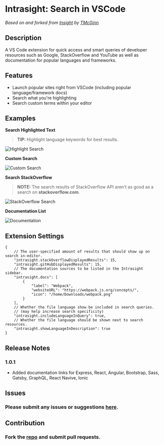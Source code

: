 # **Intrasight: Search in VSCode**

_Based on and forked from [Insight](https://marketplace.visualstudio.com/items?itemName=TMcGinn.insight) by [TMcGinn](https://marketplace.visualstudio.com/publishers/TMcGinn)_

## Description

A VS Code extension for quick access and smart queries of developer resources such as Google, StackOverflow and YouTube as well as documentation for popular languages and frameworks.

## Features

- Launch popular sites right from VSCode (including popular language/framework docs)
- Search what you're highlighting
- Search custom terms within your editor

## Examples

**Search Highlighted Text**

> **TIP:** Highlight language keywords for best results.

![Highlight Search](https://github.com/JammSpread/Intrasight/blob/master/media/highlightSearch.gif?raw=true)

**Custom Search**

![Custom Search](https://github.com/JammSpread/Intrasight/blob/master/media/customSearch.gif?raw=true)

**Search StackOverflow**

> **NOTE:** The search results of StackOverflow API aren't as good as a search on __stackoverflow.com__.

![StackOverflow Search](https://github.com/JammSpread/Intrasight/blob/master/media/stackOverflowSearch.gif?raw=true)

**Documentation List**

![Documentation](https://github.com/JammSpread/Intrasight/blob/master/media/documentation.gif?raw=true)

## Extension Settings

```jsonc
{
	// The user-specified amount of results that should show up on search in-editor.
	"intrasight.stackOverflowDisplayedResults": 15,
	"intrasight.gitHubDisplayedResults": 15,
	// The documentation sources to be listed in the Intrasight sidebar.
	"intrasight.docs": [
		{
			"label": "Webpack",
			"websiteURL": "https://webpack.js.org/concepts/",
			"icon": "/home/Downloads/webpack.png"
		}
	],
	// Whether the file language show be included in search queries.
	// (may help increase search specificity)
	"intrasight.includeLanguageInQuery": true,
	// Whether the file language should be shown next to search resources.
	"intrasight.showLanguageInDescription": true
}
```

## Release Notes

### 1.0.1

- Added documentation links for Express, React, Angular, Bootstrap, Sass, Gatsby, GraphQL, React Navive, Ionic

## Issues

### Please submit any issues or suggestions [here](https://github.com/JammSpread/Intrasight/issues).

## Contribution

### Fork the [repo](https://github.com/JammSpread/Intrasight) and submit pull requests.
